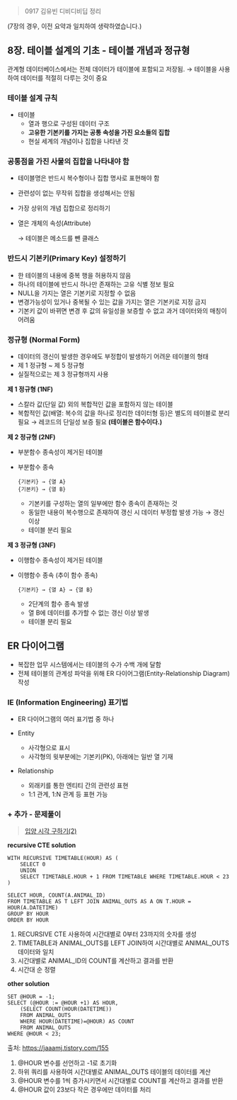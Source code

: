 > 0917 김유빈 디비디비딥 정리


(7장의 경우, 이전 요약과 일치하여 생략하였습니다.)

## 8장. 테이블 설계의 기초 - 테이블 개념과 정규형

관계형 데이터베이스에서는 전체 데이터가 테이블에 포함되고 저장됨. → 테이블을 사용하여 데이터를 적절히 다루는 것이 중요

### 테이블 설계 규칙

- 테이블
    - 열과 행으로 구성된 데이터 구조
    - **고유한 기본키를 가지는 공통 속성을 가진 요소들의 집합**
    - 현실 세계의 개념이나 집합을 나타낸 것

### 공통점을 가진 사물의 집합을 나타내야 함

- 테이블명은 반드시 복수형이나 집합 명사로 표현해야 함
- 관련성이 없는 무작위 집합을 생성해서는 안됨
- 가장 상위의 개념 집합으로 정리하기
- 열은 개체의 속성(Attribute)
    
    → 테이블은 메소드를 뺀 클래스 
    

### 반드시 기본키(Primary Key) 설정하기

- 한 테이블의 내용에 중복 행을 허용하지 않음
- 하나의 테이블에 반드시 하나만 존재하는 고유 식별 정보 필요
- NULL을 가지는 열은 기본키로 지정할 수 없음
- 변경가능성이 있거나 중복될 수 있는 값을 가지는 열은 기본키로 지정 금지
- 기본키 값이 바뀌면 변경 후 값의 유일성을 보증할 수 없고 과거 데이터와의 매칭이 어려움

### 정규형 (Normal Form)

- 데이터의 갱신이 발생한 경우에도 부정합이 발생하기 어려운 테이블의 형태
- 제 1 정규형 ~ 제 5 정규형
- 실질적으로는 제 3 정규형까지 사용

**제 1 정규형 (1NF)**

- 스칼라 값(단일 값) 외의 복합적인 값을 포함하지 않는 테이블
- 복합적인 값(배열: 복수의 값을 하나로 정리한 데이터형 등)은 별도의 테이블로 분리 필요 → 레코드의 단일성 보증 필요 **(테이블은 함수이다.)**

**제 2 정규형 (2NF)**

- 부분함수 종속성이 제거된 테이블
- 부분함수 종속
    
    ```
    {기본키} → {열 A}
    {기본키} → {열 B}
    ```
    
    - 기본키를 구성하는 열의 일부에만 함수 종속이 존재하는 것
    - 동일한 내용이 복수행으로 존재하여 갱신 시 데이터 부정합 발생 가능 → 갱신 이상
    - 테이블 분리 필요

**제 3 정규형 (3NF)**

- 이행함수 종속성이 제거된 테이블
- 이행함수 종속 (추이 함수 종속)
    
    ```
    {기본키} → {열 A} → {열 B}
    ```
    
    - 2단계의 함수 종속 발생
    - 열 B에 데이터를 추가할 수 없는 갱신 이상 발생
    - 테이블 분리 필요

## ER 다이어그램

- 복잡한 업무 시스템에서는 테이블의 수가 수백 개에 달함
- 전체 테이블의 관계성 파악을 위해 ER 다이어그램(Entity-Relationship Diagram) 작성

### IE (Information Engineering) 표기법

- ER 다이어그램의 여러 표기법 중 하나
- Entity
    - 사각형으로 표시
    - 사각형의 윗부분에는 기본키(PK), 아래에는 일반 열 기재
- Relationship
    
    - 외래키를 통한 엔티티 간의 관련성 표현
    - 1:1 관계, 1:N 관계 등 표현 가능

### + 추가 - 문제풀이
> [입양 시각 구하기(2)](https://school.programmers.co.kr/learn/courses/30/lessons/59413)

**recursive CTE solution**

```
WITH RECURSIVE TIMETABLE(HOUR) AS (
    SELECT 0
    UNION
    SELECT TIMETABLE.HOUR + 1 FROM TIMETABLE WHERE TIMETABLE.HOUR < 23
)

SELECT HOUR, COUNT(A.ANIMAL_ID)
FROM TIMETABLE AS T LEFT JOIN ANIMAL_OUTS AS A ON T.HOUR = HOUR(A.DATETIME)
GROUP BY HOUR
ORDER BY HOUR
```

1. RECURSIVE CTE 사용하여 시간대별로 0부터 23까지의 숫자를 생성
2. TIMETABLE과 ANIMAL_OUTS를 LEFT JOIN하여 시간대별로 ANIMAL_OUTS 데이터와 일치
3. 시간대별로 ANIMAL_ID의 COUNT를 계산하고 결과를 반환
4. 시간대 순 정렬

**other solution**

```
SET @HOUR = -1;
SELECT (@HOUR := @HOUR +1) AS HOUR,
    (SELECT COUNT(HOUR(DATETIME)) 
    FROM ANIMAL_OUTS 
    WHERE HOUR(DATETIME)=@HOUR) AS COUNT 
    FROM ANIMAL_OUTS
WHERE @HOUR < 23;
```

출처: https://jaaamj.tistory.com/155

1. @HOUR 변수를 선언하고 -1로 초기화
2. 하위 쿼리를 사용하여 시간대별로 ANIMAL_OUTS 테이블의 데이터를 계산
3. @HOUR 변수를 1씩 증가시키면서 시간대별로 COUNT를 계산하고 결과를 반환
4. @HOUR 값이 23보다 작은 경우에만 데이터를 처리